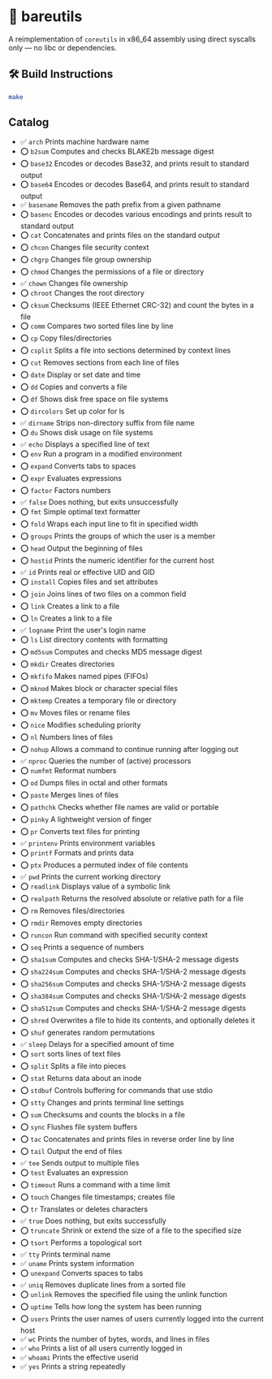 # 🧱 bareutils

A reimplementation of `coreutils` in x86_64 assembly using direct syscalls only — no libc or dependencies.


## 🛠 Build Instructions

```bash
make
```


## Catalog
- ✅ `arch` Prints machine hardware name
- ⭕️ `b2sum` Computes and checks BLAKE2b message digest
- ⭕️ `base32` Encodes or decodes Base32, and prints result to standard output
- ⭕️ `base64` Encodes or decodes Base64, and prints result to standard output
- ✅ `basename` Removes the path prefix from a given pathname
- ⭕️ `basenc` Encodes or decodes various encodings and prints result to standard output
- ⭕️ `cat` Concatenates and prints files on the standard output
- ⭕️ `chcon` Changes file security context
- ⭕️ `chgrp` Changes file group ownership
- ⭕️ `chmod` Changes the permissions of a file or directory
- ✅ `chown` Changes file ownership
- ⭕️ `chroot` Changes the root directory
- ⭕️ `cksum` Checksums (IEEE Ethernet CRC-32) and count the bytes in a file
- ⭕️ `comm` Compares two sorted files line by line
- ⭕️ `cp` Copy files/directories
- ⭕️ `csplit` Splits a file into sections determined by context lines
- ⭕️ `cut` Removes sections from each line of files
- ⭕️ `date` Display or set date and time
- ⭕️ `dd` Copies and converts a file
- ⭕️ `df` Shows disk free space on file systems
- ⭕️ `dircolors` Set up color for ls
- ✅ `dirname` Strips non-directory suffix from file name
- ⭕️ `du` Shows disk usage on file systems
- ✅ `echo` Displays a specified line of text
- ⭕️ `env` Run a program in a modified environment
- ⭕️ `expand` Converts tabs to spaces
- ⭕️ `expr` Evaluates expressions
- ⭕️ `factor` Factors numbers
- ✅ `false` Does nothing, but exits unsuccessfully
- ⭕️ `fmt` Simple optimal text formatter
- ⭕️ `fold` Wraps each input line to fit in specified width
- ⭕️ `groups` Prints the groups of which the user is a member
- ⭕️ `head` Output the beginning of files
- ⭕️ `hostid` Prints the numeric identifier for the current host
- ✅ `id` Prints real or effective UID and GID
- ⭕️ `install` Copies files and set attributes
- ⭕️ `join` Joins lines of two files on a common field
- ⭕️ `link` Creates a link to a file
- ⭕️ `ln` Creates a link to a file
- ✅ `logname` Print the user's login name
- ⭕️ `ls` List directory contents with formatting
- ⭕️ `md5sum` Computes and checks MD5 message digest
- ⭕️ `mkdir` Creates directories
- ⭕️ `mkfifo` Makes named pipes (FIFOs)
- ⭕️ `mknod` Makes block or character special files
- ⭕️ `mktemp` Creates a temporary file or directory
- ⭕️ `mv` Moves files or rename files
- ⭕️ `nice` Modifies scheduling priority
- ⭕️ `nl` Numbers lines of files
- ⭕️ `nohup` Allows a command to continue running after logging out
- ✅ `nproc` Queries the number of (active) processors
- ⭕️ `numfmt` Reformat numbers
- ⭕️ `od` Dumps files in octal and other formats
- ⭕️ `paste` Merges lines of files
- ⭕️ `pathchk` Checks whether file names are valid or portable
- ⭕️ `pinky` A lightweight version of finger
- ⭕️ `pr` Converts text files for printing
- ✅ `printenv` Prints environment variables
- ⭕️ `printf` Formats and prints data
- ⭕️ `ptx` Produces a permuted index of file contents
- ✅ `pwd` Prints the current working directory
- ⭕️ `readlink` Displays value of a symbolic link
- ⭕️ `realpath` Returns the resolved absolute or relative path for a file
- ⭕️ `rm` Removes files/directories
- ⭕️ `rmdir` Removes empty directories
- ⭕️ `runcon` Run command with specified security context
- ⭕️ `seq` Prints a sequence of numbers
- ⭕️ `sha1sum` Computes and checks SHA-1/SHA-2 message digests
- ⭕️ `sha224sum` Computes and checks SHA-1/SHA-2 message digests
- ⭕️ `sha256sum` Computes and checks SHA-1/SHA-2 message digests
- ⭕️ `sha384sum` Computes and checks SHA-1/SHA-2 message digests
- ⭕️ `sha512sum` Computes and checks SHA-1/SHA-2 message digests
- ⭕️ `shred` Overwrites a file to hide its contents, and optionally deletes it
- ⭕️ `shuf` generates random permutations
- ✅ `sleep` Delays for a specified amount of time
- ⭕️ `sort` sorts lines of text files
- ⭕️ `split` Splits a file into pieces
- ⭕️ `stat` Returns data about an inode
- ⭕️ `stdbuf` Controls buffering for commands that use stdio
- ⭕️ `stty` Changes and prints terminal line settings
- ⭕️ `sum` Checksums and counts the blocks in a file
- ⭕️ `sync` Flushes file system buffers
- ⭕️ `tac` Concatenates and prints files in reverse order line by line
- ⭕️ `tail` Output the end of files
- ✅ `tee` Sends output to multiple files
- ⭕️ `test` Evaluates an expression
- ⭕️ `timeout` Runs a command with a time limit
- ⭕️ `touch` Changes file timestamps; creates file
- ⭕️ `tr` Translates or deletes characters
- ✅ `true` Does nothing, but exits successfully
- ⭕️ `truncate` Shrink or extend the size of a file to the specified size
- ⭕️ `tsort` Performs a topological sort
- ✅ `tty` Prints terminal name
- ✅ `uname` Prints system information
- ⭕️ `unexpand` Converts spaces to tabs
- ✅ `uniq` Removes duplicate lines from a sorted file
- ⭕️ `unlink` Removes the specified file using the unlink function
- ⭕️ `uptime` Tells how long the system has been running
- ⭕️ `users` Prints the user names of users currently logged into the current host
- ✅ `wc` Prints the number of bytes, words, and lines in files
- ✅ `who` Prints a list of all users currently logged in
- ✅ `whoami` Prints the effective userid
- ✅ `yes` Prints a string repeatedly

